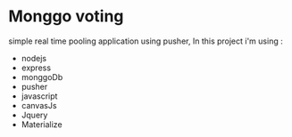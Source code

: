 # Monggo voting
simple real time pooling application using pusher,
In this project i'm using :
* nodejs
* express
* monggoDb
* pusher
* javascript
* canvasJs
* Jquery
* Materialize
